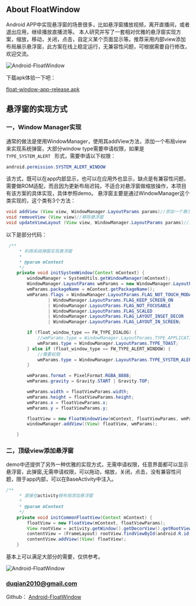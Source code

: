 ## About FloatWindow

Android APP中实现悬浮窗的场景很多，比如悬浮窗播放视频，离开直播间，或者退出应用，继续播放直播流等。
本人研究并写了一套相对优雅的悬浮窗实现方案，缩放，移动，关闭，点击，自定义某个页面显示等。推荐采用内部view添加布局展示悬浮窗，此方案在线上稳定运行，无兼容性问题，可根据需要自行修改，欢迎交流。

![Android-FloatWindow](https://github.com/duqian291902259/Android-FloatWindow/blob/master/screenshot/float-window-no-permission-1.png)

下载apk体验一下吧：

[float-window-app-release.apk](https://github.com/duqian291902259/Android-FloatWindow/blob/master/release-app/float-window-app-release.apk)


## 悬浮窗的实现方式
### 一，Window Manager实现
通常的做法是使用WindowManager，使用其addView方法，添加一个布局view来实现系统弹窗，大部分window type需要申请权限，如果是 ```TYPE_SYSTEM_ALERT ``` 形式，需要申请以下权限：

``` java
android.permission.SYSTEM_ALERT_WINDOW

```

该方式，既可以在app内部显示，也可以在应用外也显示，缺点是有兼容性问题，需要做ROM适配，而且因为更新布局迟钝，不适合对悬浮窗做缩放操作，本项目有该方案的具体实现，具体参照demo。
悬浮窗主要是通过WindowManager这个类实现的，这个类有3个方法：

``` java
void addView (View view, WindowManager.LayoutParams params)//添加一个悬浮窗
void removeView (View view)//移除悬浮窗
void updateViewLayout (View view, WindowManager.LayoutParams params)//更新悬浮窗参数
```

以下是部分代码：

``` java
 /**
     * 利用系统弹窗实现悬浮窗
     *
     * @param mContext
     */
    private void initSystemWindow(Context mContext) {
        windowManager = SystemUtils.getWindowManager(mContext);
        WindowManager.LayoutParams wmParams = new WindowManager.LayoutParams();
        wmParams.packageName = mContext.getPackageName();
        wmParams.flags = WindowManager.LayoutParams.FLAG_NOT_TOUCH_MODAL
                | WindowManager.LayoutParams.FLAG_KEEP_SCREEN_ON
                | WindowManager.LayoutParams.FLAG_NOT_FOCUSABLE
                | WindowManager.LayoutParams.FLAG_SCALED
                | WindowManager.LayoutParams.FLAG_LAYOUT_INSET_DECOR
                | WindowManager.LayoutParams.FLAG_LAYOUT_IN_SCREEN;

        if (float_window_type == FW_TYPE_DIALOG) {
            //wmParams.type = WindowManager.LayoutParams.TYPE_APPLICATION_ATTACHED_DIALOG;
            wmParams.type = WindowManager.LayoutParams.TYPE_TOAST;
        } else if (float_window_type == FW_TYPE_ALERT_WINDOW) {
            //需要权限
            wmParams.type = WindowManager.LayoutParams.TYPE_SYSTEM_ALERT;
        }

        wmParams.format = PixelFormat.RGBA_8888;
        wmParams.gravity = Gravity.START | Gravity.TOP;

        wmParams.width = floatViewParams.width;
        wmParams.height = floatViewParams.height;
        wmParams.x = floatViewParams.x;
        wmParams.y = floatViewParams.y;

        floatView = new FloatWindowView(mContext, floatViewParams, wmParams);
        windowManager.addView((View) floatView, wmParams);

    }

```

### 二，顶级view添加悬浮窗
demo中还提供了另外一种优雅的实现方式，无需申请权限，任意界面都可以显示悬浮窗，此弹窗,无需申请权限，可以拖动，缩放，关闭，点击，没有兼容性问题，限于app内部，可以在BaseActivity中注入。

``` java
/**
     * 直接在activity根布局添加悬浮窗
     *
     * @param mContext
     */
    private void initCommonFloatView(Context mContext) {
        floatView = new FloatView(mContext, floatViewParams);
        View rootView = activity.getWindow().getDecorView().getRootView();
        contentView = (FrameLayout) rootView.findViewById(android.R.id.content);
        contentView.addView((View) floatView);
    }
```

基本上可以满足大部分的需要，仅供参考。

![Android-FloatWindow](https://github.com/duqian291902259/Android-FloatWindow/blob/master/screenshot/float-window-system-permission.png)


### duqian2010@gmail.com
Github：
[Android-FloatWindow](https://github.com/duqian291902259/Android-FloatWindow)